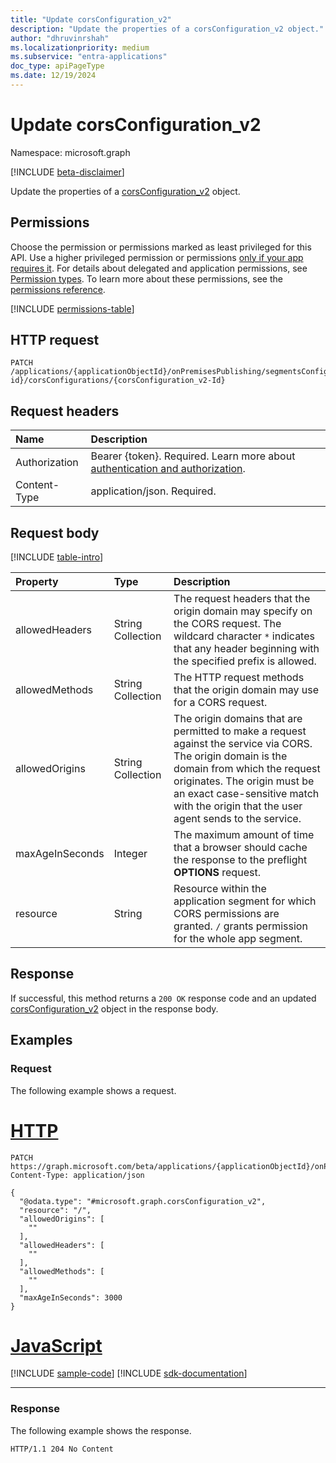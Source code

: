 ```yaml
---
title: "Update corsConfiguration_v2"
description: "Update the properties of a corsConfiguration_v2 object."
author: "dhruvinrshah"
ms.localizationpriority: medium
ms.subservice: "entra-applications"
doc_type: apiPageType
ms.date: 12/19/2024
---
```


# Update corsConfiguration_v2

Namespace: microsoft.graph

[!INCLUDE [beta-disclaimer](../../includes/beta-disclaimer.md)]

Update the properties of a [corsConfiguration_v2](../resources/corsconfiguration_v2.md) object.

## Permissions

Choose the permission or permissions marked as least privileged for this API. Use a higher privileged permission or permissions [only if your app requires it](/graph/permissions-overview#best-practices-for-using-microsoft-graph-permissions). For details about delegated and application permissions, see [Permission types](/graph/permissions-overview#permission-types). To learn more about these permissions, see the [permissions reference](/graph/permissions-reference).

<!-- {
  "blockType": "permissions",
  "name": "corsconfiguration_v2-update-permissions"
}
-->
[!INCLUDE [permissions-table](../includes/permissions/corsconfiguration_v2-update-permissions.md)]

## HTTP request

<!-- {
  "blockType": "ignored"
}
-->
``` http
PATCH /applications/{applicationObjectId}/onPremisesPublishing/segmentsConfiguration/microsoft.graph.webSegmentConfiguration/applicationSegments/{applicationSegment-id}/corsConfigurations/{corsConfiguration_v2-Id}
```

## Request headers

|Name|Description|
|:---|:---|
|Authorization|Bearer {token}. Required. Learn more about [authentication and authorization](/graph/auth/auth-concepts).|
|Content-Type|application/json. Required.|

## Request body

[!INCLUDE [table-intro](../../includes/update-property-table-intro.md)]

|Property|Type|Description|
|:---|:---|:---|
|allowedHeaders|String Collection|The request headers that the origin domain may specify on the CORS request. The wildcard character `*` indicates that any header beginning with the specified prefix is allowed.|
|allowedMethods|String Collection|The HTTP request methods that the origin domain may use for a CORS request.|
|allowedOrigins|String Collection|The origin domains that are permitted to make a request against the service via CORS. The origin domain is the domain from which the request originates. The origin must be an exact case-sensitive match with the origin that the user agent sends to the service. |
|maxAgeInSeconds|Integer|The maximum amount of time that a browser should cache the response to the preflight **OPTIONS** request.|
|resource|String|Resource within the application segment for which CORS permissions are granted. `/` grants permission for the whole app segment.|

## Response

If successful, this method returns a `200 OK` response code and an updated [corsConfiguration_v2](../resources/corsconfiguration_v2.md) object in the response body.

## Examples

### Request

The following example shows a request.
# [HTTP](#tab/http)
<!-- {
  "blockType": "request",
  "name": "update_corsconfiguration_v2"
}
-->
``` http
PATCH https://graph.microsoft.com/beta/applications/{applicationObjectId}/onPremisesPublishing/segmentsConfiguration/microsoft.graph.webSegmentConfiguration/applicationSegments/{segmentid}/corsConfigurations/{id}
Content-Type: application/json

{
  "@odata.type": "#microsoft.graph.corsConfiguration_v2",
  "resource": "/",
  "allowedOrigins": [
    ""
  ],
  "allowedHeaders": [
    ""
  ],
  "allowedMethods": [
    ""
  ],
  "maxAgeInSeconds": 3000
}
```

# [JavaScript](#tab/javascript)
[!INCLUDE [sample-code](../includes/snippets/javascript/update-corsconfiguration-v2-javascript-snippets.md)]
[!INCLUDE [sdk-documentation](../includes/snippets/snippets-sdk-documentation-link.md)]

---


### Response

The following example shows the response.
<!-- {
  "blockType": "response",
  "truncated": true
}
-->
``` http
HTTP/1.1 204 No Content
```

<!--
{
  "type": "#page.annotation",
  "description": "Update corsConfiguration_v2",
  "keywords": "",
  "section": "documentation",
  "tocPath": "",
  "suppressions": [
    "
      Error: microsoft.graph.microsoft.graph/applications:
        /applications/{var}/onPremisesPublishing/segmentsConfiguration/microsoft.graph.webSegmentConfiguration/applicationSegments/{var}/corsConfigurations/{var}
        Uri path requires navigating into unknown object hierarchy: missing property 'microsoft.graph.webSegmentConfiguration' on 'segmentConfiguration'. Possible issues:
          1) Doc bug where 'microsoft.graph.webSegmentConfiguration' isn't defined on the resource.
          2) Doc bug where 'microsoft.graph.webSegmentConfiguration' is an example key and should instead be replaced with a placeholder like {item-id} or declared in the sampleKeys annotation.
          3) Doc bug where 'segmentConfiguration' is supposed to be an entity type, but is being treated as a complex because it (and its ancestors) are missing the keyProperty annotation.
    "
  ]
}
-->

